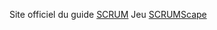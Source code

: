 
Site officiel du guide [SCRUM](https://scrumguides.org)
Jeu [SCRUMScape](https://view.genially.com/6569950958ea070014cc0cd8/interactive-content-scrumscape)
